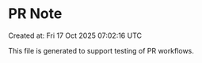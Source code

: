 # PR Note

Created at: Fri 17 Oct 2025 07:02:16 UTC

This file is generated to support testing of PR workflows.

